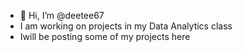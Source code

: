 - 👋 Hi, I’m @deetee67
- I am working on projects in my Data Analytics class
- Iwill be posting some of my projects here
<!---
deetee67/deetee67 is a ✨ special ✨ repository because its `README.md` (this file) appears on your GitHub profile.
You can click the Preview link to take a look at your changes.
--->

